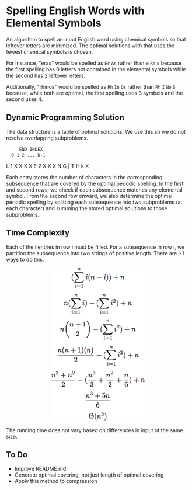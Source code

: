 # Spelling English Words with Elemental Symbols

An algorithm to spell an input English word using chemical symbols so that leftover letters are minimized. The optimal solutions with that uses the fewest chemical symbols is chosen.  

For instance, "eras" would be spelled as `Er` `As` rather than e `Ra` s because the first spelling has 0 letters not contained in the elemental symbols while the second has 2 leftover letters.  

Additionally, "rhinos" would be spelled as `Rh` `In` `Os` rather than `Rh` `I` `No` `S` because, while both are optimal, the first spelling uses 3 symbols and the second uses 4.

## Dynamic Programming Solution

The data structure is a table of optimal solutions. We use this so we do not resolve overlapping subproblems.

         END INDEX
      0 1 2 ... k-1
L   1 X X X       X 
E   2   X X       X
N 
G   |
T
H   k             X

Each entry stores the number of characters in the corresponding subsequence that are covered by the optimal periodic spelling. In the first and second rows, we check if each subsequence matches any elemental symbol. From the second row onward, we also determine the optimal periodic spelling by splitting each subsequence into two subproblems (at each character) and summing the stored optimal solutions to those subproblems.

## Time Complexity

Each of the i entries in row i must be filled. For a subsequence in row i, we partition the subsequence into two strings of positive length. There are i-1 ways to do this. 

<p align="center">
  <img src="timeComplexityCrop.jpg" height="420px" width="auto"/>
</p>

The running time does not vary based on differences in input of the same size.

## To Do
- Improve README.md
- Generate optimal covering, not just length of optimal covering
- Apply this method to compression
